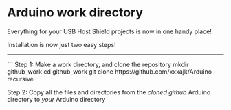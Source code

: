 Arduino work directory
=======

Everything for your USB Host Shield projects is now in one handy place!

Installation is now just two easy steps!

<HR>
```
Step 1: Make a work directory, and clone the repository
mkdir github_work
cd github_work
git clone https://github.com/xxxajk/Arduino –recursive

Step 2:
Copy all the files and directories from the _cloned github_ Arduino directory 
to _your_ Arduino directory
```
